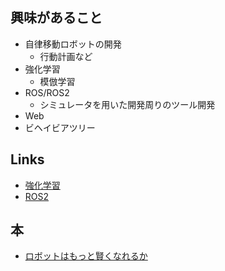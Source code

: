 ## 興味があること
- 自律移動ロボットの開発
  - 行動計画など
- 強化学習
  - 模倣学習
- ROS/ROS2
  - シミュレータを用いた開発周りのツール開発
- Web
- ビヘイビアツリー

## Links
- [強化学習](https://pira-nino.hatenablog.com/entry/reinforcement_learning_docs)
- [ROS2](https://index.ros.org/doc/ros2/)

## 本
- [ロボットはもっと賢くなれるか](https://note.com/morikita/n/n35901fa1dc25)